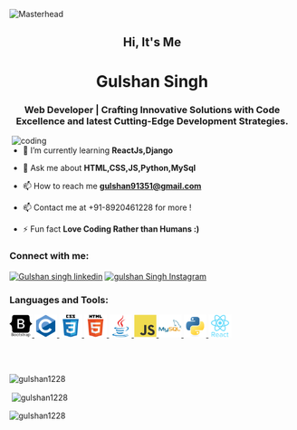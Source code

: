 
![Masterhead](https://media.giphy.com/media/tJDz8mPYyUJZ1Pg9fA/giphy.gif?cid=ecf05e470p4cj9ujcpccax6xvb5rlnflowm05u4rf2obzkpt&ep=v1_gifs_search&rid=giphy.gif&ct=g)

<h2 align="center">Hi, It's Me</h2>
<h1 align="center">Gulshan Singh  </h1>
<h3 align="center">Web Developer | Crafting Innovative Solutions with Code Excellence and latest Cutting-Edge Development Strategies.</h3>
<img src="https://static.vecteezy.com/system/resources/previews/002/214/642/original/web-designer-and-programmer-free-vector.jpg" width="500px" alt="coding" align="right"/>

- 🌱 I’m currently learning **ReactJs,Django**

- 💬 Ask me about **HTML,CSS,JS,Python,MySql**

- 📫 How to reach me **gulshan91351@gmail.com**

- 📫 Contact me at +91-8920461228 for more ! 

- ⚡ Fun fact **Love Coding Rather than Humans :)**

<h3 align="left">Connect with me:</h3>
<p align="left">
<a href="[https://www.linkedin.com/in/gulshan-singh356b50218](https://www.linkedin.com/in/gulshan-singh-356b50218/)" target="blank"><img align="center" src="https://raw.githubusercontent.com/rahuldkjain/github-profile-readme-generator/master/src/images/icons/Social/linked-in-alt.svg" alt="Gulshan singh linkedin" height="30" width="40" /></a>
<a href="https://instagram.com/gulshan.singh01" target="blank"><img align="center" src="https://raw.githubusercontent.com/rahuldkjain/github-profile-readme-generator/master/src/images/icons/Social/instagram.svg" alt="gulshan Singh Instagram" height="30" width="40" /></a>
</p>

<h3 align="left">Languages and Tools:</h3>
<p align="left"> <a href="https://getbootstrap.com" target="_blank" rel="noreferrer"> <img src="https://raw.githubusercontent.com/devicons/devicon/master/icons/bootstrap/bootstrap-plain-wordmark.svg" alt="bootstrap" width="40" height="40"/> </a> <a href="https://www.cprogramming.com/" target="_blank" rel="noreferrer"> <img src="https://raw.githubusercontent.com/devicons/devicon/master/icons/c/c-original.svg" alt="c" width="40" height="40"/> </a> <a href="https://www.w3schools.com/css/" target="_blank" rel="noreferrer"> <img src="https://raw.githubusercontent.com/devicons/devicon/master/icons/css3/css3-original-wordmark.svg" alt="css3" width="40" height="40"/> </a> <a href="https://www.w3.org/html/" target="_blank" rel="noreferrer"> <img src="https://raw.githubusercontent.com/devicons/devicon/master/icons/html5/html5-original-wordmark.svg" alt="html5" width="40" height="40"/> </a> <a href="https://www.java.com" target="_blank" rel="noreferrer"> <img src="https://raw.githubusercontent.com/devicons/devicon/master/icons/java/java-original.svg" alt="java" width="40" height="40"/> </a> <a href="https://developer.mozilla.org/en-US/docs/Web/JavaScript" target="_blank" rel="noreferrer"> <img src="https://raw.githubusercontent.com/devicons/devicon/master/icons/javascript/javascript-original.svg" alt="javascript" width="40" height="40"/> </a>  <a href="https://www.mysql.com/" target="_blank" rel="noreferrer"> <img src="https://raw.githubusercontent.com/devicons/devicon/master/icons/mysql/mysql-original-wordmark.svg" alt="mysql" width="40" height="40"/> </a>  <a href="https://www.python.org" target="_blank" rel="noreferrer"> <img src="https://raw.githubusercontent.com/devicons/devicon/master/icons/python/python-original.svg" alt="python" width="40" height="40"/> </a> <a href="https://reactjs.org/" target="_blank" rel="noreferrer"> <img src="https://raw.githubusercontent.com/devicons/devicon/master/icons/react/react-original-wordmark.svg" alt="react" width="40" height="40"/> </a> </p>
<br/><br/>
<p><img align="left" src="https://github-readme-stats.vercel.app/api/top-langs?username=gulshan1228&show_icons=true&locale=en&layout=compact" alt="gulshan1228" /></p>
<br>
<p>&nbsp;<img align="center" src="https://github-readme-stats.vercel.app/api?username=gulshan1228&show_icons=true&locale=en" alt="gulshan1228" /></p>

<p><img align="center" src="https://github-readme-streak-stats.herokuapp.com/?user=gulshan1228&" alt="gulshan1228" /></p>


<!---
Gulshan1228/Gulshan1228 is a ✨ special ✨ repository because its `README.md` (this file) appears on your GitHub profile.
You can click the Preview link to take a look at your changes.
--->
